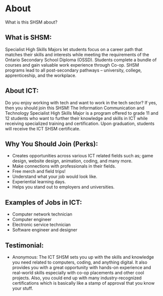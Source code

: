 # About

What is this SHSM about?

## What is SHSM:
Specialist High Skills Majors let students focus on a career path that matches their skills and interests while meeting the requirements of the Ontario Secondary School Diploma (OSSD). Students complete a bundle of courses and gain valuable work experience through Co-op. SHSM programs lead to all post-secondary pathways – university, college, apprenticeship, and the workplace. 

## About ICT:
Do you enjoy working with tech and want to work in the tech sector? If yes, then you should join this SHSM! The Information Communication and Technology Specialist High Skills Major is a program offered to grade 11 and 12 students who want to further their knowledge and skills in ICT while receiving specialized training and certification. Upon graduation, students will receive the ICT SHSM certificate. 

## Why You Should Join (Perks):
* Creates opportunities across various ICT related fields such as; game design, website design, animation, coding, and many more.
* Make connections with professionals in their fields.
* Free merch and field trips!
* Understand what your job would look like.
* Experiential learning days.
* Helps you stand out to employers and universities.

## Examples of Jobs in ICT: 
* Computer network technician
* Computer engineer
* Electronic service technician
* Software engineer and designer

## Testimonial: 
* Anonymous: The ICT SHSM sets you up with the skills and knowledge you need related to computers, coding, and anything digital. It also provides you with a great opportunity with hands-on experience and real-world skills especially with co-op placements and other cool projects. Also, you could end up with many industry-recognized certifications which is basically like a stamp of approval that you know your stuff.

